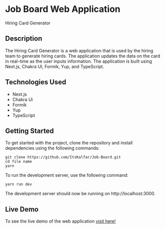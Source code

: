 # Job Board Web Application

Hiring Card Generator

## Description

The Hiring Card Generator is a web application that is used by the hiring team to generate hiring cards. The application updates the data on the card in real-time as the user inputs information. The application is built using Next.js, Chakra UI, Formik, Yup, and TypeScript.

## Technologies Used

- Next.js
- Chakra Ui
- Formik
- Yup
- TypeScript

## Getting Started

To get started with the project, clone the repository and install dependencies using the following commands:

```
git clone https://github.com/ItsKalfar/Job-Board.git
cd file name
yarn
```

To run the development server, use the following command:

```
yarn run dev
```

The development server should now be running on http://localhost:3000.

## Live Demo

To see the live demo of the web application [visit here!](https://job-board-two-eta.vercel.app/)
